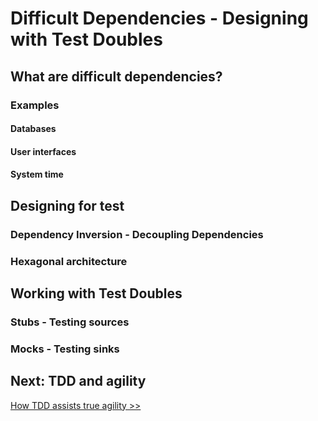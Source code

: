 # Difficult Dependencies - Designing with Test Doubles

## What are difficult dependencies?

### Examples

#### Databases

#### User interfaces

#### System time

## Designing for test

### Dependency Inversion - Decoupling Dependencies

### Hexagonal architecture

## Working with Test Doubles

### Stubs - Testing sources

### Mocks - Testing sinks

## Next: TDD and agility

[How TDD assists true agility >>](/chapter10/chapter10.md)
